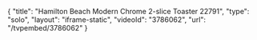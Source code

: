 {
    "title": "Hamilton Beach Modern Chrome 2-slice Toaster 22791",
    "type": "solo",
    "layout": "iframe-static",
    "videoId": "3786062",
    "url": "\/tvpembed\/3786062"
}